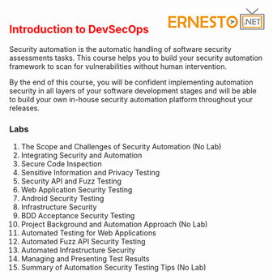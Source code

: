 <img align="right" src="./logo.png">

<h2><span style="color:red;">Introduction to DevSecOps</span></h2>

Security automation is the automatic handling of software security assessments tasks. This course helps you to build your security automation framework to scan for vulnerabilities without human intervention.

By the end of this course, you will be confident implementing automation security in all layers of your software development stages and will be able to build your own in-house security automation platform throughout your releases.


### Labs

1.	The Scope and Challenges of Security Automation (No Lab)
2.	Integrating Security and Automation
3.	Secure Code Inspection
4.	Sensitive Information and Privacy Testing
5.	Security API and Fuzz Testing
6.	Web Application Security Testing
7.	Android Security Testing
8.	Infrastructure Security
9.	BDD Acceptance Security Testing
10.	Project Background and Automation Approach (No Lab)
11.	Automated Testing for Web Applications
12.	Automated Fuzz API Security Testing
13.	Automated Infrastructure Security
14.	Managing and Presenting Test Results
15.	Summary of Automation Security Testing Tips (No Lab)
